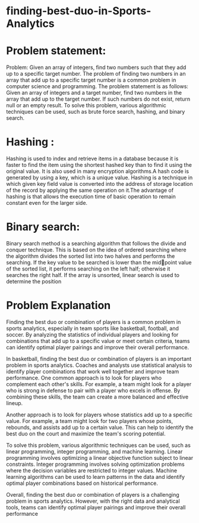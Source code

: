 # finding-best-duo-in-Sports-Analytics
# Problem statement:
Problem: Given an array of integers, find two numbers such that they add up to a specific 
target number.
The problem of finding two numbers in an array that add up to a specific target number is a 
common problem in computer science and programming. The problem statement is as 
follows:
Given an array of integers and a target number, find two numbers in the array that add up to 
the target number. If such numbers do not exist, return null or an empty result.
To solve this problem, various algorithmic techniques can be used, such as brute force 
search, hashing, and binary search.
# Hashing :
Hashing is used to index and retrieve items in a database because it is faster to find the item 
using the shortest hashed key than to find it using the original value. It is also used in many 
encryption algorithms.A hash code is generated by using a key, which is a unique value.
Hashing is a technique in which given key field value is converted into the address of storage 
location of the record by applying the same operation on it.The advantage of hashing is that 
allows the execution time of basic operation to remain constant even for the larger side.
# Binary search:
Binary search method is a searching algorithm that follows the divide and conquer technique. 
This is based on the idea of ordered searching where the algorithm divides the sorted list into 
two halves and performs the searching. If the key value to be searched is lower than the midpoint value of the sorted list, it performs searching on the left half; otherwise it searches the 
right half. If the array is unsorted, linear search is used to determine the position
# Problem Explanation
Finding the best duo or combination of players is a common problem in sports analytics, 
especially in team sports like basketball, football, and soccer. By analyzing the statistics of 
individual players and looking for combinations that add up to a specific value or meet 
certain criteria, teams can identify optimal player pairings and improve their overall 
performance.

In basketball, finding the best duo or combination of players is an important problem in 
sports analytics. Coaches and analysts use statistical analysis to identify player combinations 
that work well together and improve team performance.
One common approach is to look for players who complement each other's skills. For 
example, a team might look for a player who is strong in defense to pair with a player who 
excels in offense. By combining these skills, the team can create a more balanced and 
effective lineup.

Another approach is to look for players whose statistics add up to a specific value. For 
example, a team might look for two players whose points, rebounds, and assists add up to a 
certain value. This can help to identify the best duo on the court and maximize the team's 
scoring potential.

To solve this problem, various algorithmic techniques can be used, such as linear 
programming, integer programming, and machine learning. Linear programming involves 
optimizing a linear objective function subject to linear constraints. Integer programming 
involves solving optimization problems where the decision variables are restricted to integer 
values. Machine learning algorithms can be used to learn patterns in the data and identify 
optimal player combinations based on historical performance.

Overall, finding the best duo or combination of players is a challenging problem in sports 
analytics. However, with the right data and analytical tools, teams can identify optimal 
player pairings and improve their overall performance
